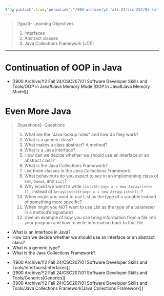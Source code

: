 ```yaml
---
{"dg-publish":true,"permalink":"/900-archive/y2-fall-24/csc-207/01-software-developer-skills-and-tools/week-3-interfaces-generics-and-the-java-collections-framework/","tags":["#lecture","#note","cs","university"],"created":"2024-09-18T16:31:35.000-04:00","updated":"2025-02-06T17:51:40.256-05:00"}
---
```



> [!goal]- Learning Objectives
>
> 1. Interfaces
> 2. Abstract classes
> 3. Java Collections Framework (JCF)

---

# Continuation of OOP in Java

- [[900 Archive/Y2 Fall 24/CSC207/01 Software Developer Skills and Tools/OOP in Java#Java Memory Model\|OOP in Java#Java Memory Model]]

# Even More Java

> [!questions]- Questions
>
> 1. What are the “Java lookup rules” and how do they work?
> 2. What is a generic class?
> 3. What makes a class abstract? A method?
> 4. What is a Java interface?
> 5. How can we decide whether we should use an interface or an abstract class?
> 6. What is the Java Collections Framework?
> 7. List three classes in the Java Collections Framework.
> 8. What behaviours do you expect to see in an implementing class of `Set`, `Queue`, and `List`?
> 9. Why would we want to write `List<String> x = new ArrayList<>();` instead of `ArrayList<String> x = new ArrayList<>();`?
> 10. When might you want to use List as the type of a variable instead of something more specific?
> 11. When might you NOT want to use List as the type of a parameter in a method’s signature?
> 12. Give an example of how you can bring information from a file into your program and how to write information back to that file.

- What is an Interface in Java?
- How can we decide whether we should use an interface or an abstract class?
- What is a generic type?
- What is the Java Collections Framework?

<!-- break -->

- [[900 Archive/Y2 Fall 24/CSC207/01 Software Developer Skills and Tools/Interfaces\|Interfaces]]
- [[900 Archive/Y2 Fall 24/CSC207/01 Software Developer Skills and Tools/Generics\|Generics]]
- [[900 Archive/Y2 Fall 24/CSC207/01 Software Developer Skills and Tools/Java Collections Framework\|Java Collections Framework]]
